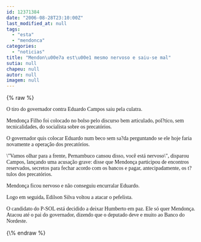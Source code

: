 ```yaml
---
id: 12371384
date: "2006-08-28T23:10:00Z"
last_modified_at: null
tags:
  - "esta"
  - "mendonca"
categories:
  - "noticias"
title: "Mendon\u00e7a est\u00e1 mesmo nervoso e saiu-se mal"
sutia: null
chapeu: null
autor: null
imagem: null
---
```

{\% raw %}
<p><P><FONT face=Verdana>O tiro do governador contra Eduardo Campos saiu pela culatra. </FONT></P></p>
<p><P><FONT face=Verdana>Mendonça Filho foi colocado no bolso pelo discurso bem articulado, pol?tico, sem tecnicalidades, do socialista sobre os precatórios.</FONT></P></p>
<p><P><FONT face=Verdana>O governador quis colocar Eduardo num beco sem sa?da perguntando se ele hoje faria novamente a operação dos precatórios.</FONT></P></p>
<p><P><FONT face=Verdana>\"Vamos olhar para a frente, Pernambuco cansou disso, você está nervoso\", disparou Campos, lançando uma acusação grave: disse que Mendonça participou de encontros reservados, secretos para fechar acordo com os bancos e pagar, antecipadamente, os t?tulos dos precatórios.</FONT></P></p>
<p><P><FONT face=Verdana>Mendonça ficou nervoso e não conseguiu encurralar Eduardo.</FONT></P></p>
<p><P><FONT face=Verdana>Logo em seguida, Edilson Silva voltou a atacar o pefelista.</FONT></P></p>
<p><P><FONT face=Verdana>O candidato do P-SOL está decidido a deixar Humberto em paz. Ele só quer Mendonça. Atacou até o pai do governador, dizendo que o deputado deve e muito ao Banco do Nordeste.</FONT></P> </p>
{\% endraw %}